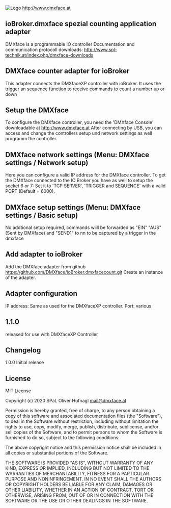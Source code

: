 ![Logo](admin/dmxface.png)
http://www.dmxface.at
## ioBroker.dmxface spezial counting application adapter
DMXface is a programmable IO controller 
Documentation and communication protocoll downloads: 
http://www.spl-technik.at/index.php/dmxface-downloads
 
## DMXface counter adapter for ioBroker
This adapter connects the DMXfaceXP controller with ioBroker.
It uses the trigger an sequence function to receive commands to count a number up or down 

## Setup the DMXface
To configure the DMXface controller, you need the 'DMXface Console' downloadable at http://www.dmxface.at
After connecting by USB, you can access and change the controllers setup und network settings as well programm the controller.

## DMXface network settings (Menu: DMXface settings / Network setup)<br>
Here you can configure a valid IP address for the DMXface controller.
To get the DMXface connected to the IO Broker you have as well to setup the socket 6 or 7:
Set it to 'TCP SERVER', 'TRIGGER and SEQUENCE' with a valid PORT (Default = 6000).

## DMXface setup settings (Menu: DMXface settings / Basic setup)<br>
No addtional setup required, commands wiill be forwarded as "EIN" "AUS" (Sent by DMXface)
and "SEND1" to nn to be captured by a trigger in the dmxface

## Add adapter to ioBroker
Add the DMXface adapter from github  https://github.com/DMXface/ioBroker.dmxfacecount.git
Create an instance of the adapter.

## Adapter configuration
IP address:  Same as used for the DMXfaceXP controller.
Port: various

## 1.1.0
released for use with DMXfaceXP Controller

##  Changelog
1.0.0  Initial release<br>

## License
MIT License<br>

Copyright (c) 2020 SPaL Oliver Hufnagl <mail@dmxface.at><br>

Permission is hereby granted, free of charge, to any person obtaining a copy
of this software and associated documentation files (the "Software"), to deal
in the Software without restriction, including without limitation the rights
to use, copy, modify, merge, publish, distribute, sublicense, and/or sell
copies of the Software, and to permit persons to whom the Software is
furnished to do so, subject to the following conditions:

The above copyright notice and this permission notice shall be included in all
copies or substantial portions of the Software.

THE SOFTWARE IS PROVIDED "AS IS", WITHOUT WARRANTY OF ANY KIND, EXPRESS OR
IMPLIED, INCLUDING BUT NOT LIMITED TO THE WARRANTIES OF MERCHANTABILITY,
FITNESS FOR A PARTICULAR PURPOSE AND NONINFRINGEMENT. IN NO EVENT SHALL THE
AUTHORS OR COPYRIGHT HOLDERS BE LIABLE FOR ANY CLAIM, DAMAGES OR OTHER
LIABILITY, WHETHER IN AN ACTION OF CONTRACT, TORT OR OTHERWISE, ARISING FROM,
OUT OF OR IN CONNECTION WITH THE SOFTWARE OR THE USE OR OTHER DEALINGS IN THE
SOFTWARE.